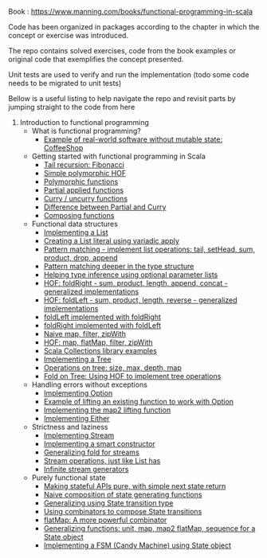 
Book : https://www.manning.com/books/functional-programming-in-scala

Code has been organized in packages according to the chapter in which the concept or exercise was introduced.

The repo contains solved exercises, code from the book examples or original code that exemplifies the concept presented.

Unit tests are used to verify and run the implementation
(todo some code needs to be migrated to unit tests)

Bellow is a useful listing to help navigate the repo and revisit parts by jumping straight to the code from here

1. Introduction to functional programming
   - What is functional programming?
      + [Example of real-world software without mutable state: CoffeeShop](src/main/scala/_1_Introduction_to_functional_programming/_1_What_is_functional_programming/CoffeeShop.scala)
   - Getting started with functional programming in Scala
      + [Tail recursion: Fibonacci](src/main/scala/_1_Introduction_to_functional_programming/_2_Getting_started_with_functional_programming_in_Scala/FibonacciWithTailRecursion.scala)
      + [Simple polymorphic HOF](src/main/scala/_1_Introduction_to_functional_programming/_2_Getting_started_with_functional_programming_in_Scala/SimplePolymorphicHOF.scala)
      + [Polymorphic functions](src/main/scala/_1_Introduction_to_functional_programming/_2_Getting_started_with_functional_programming_in_Scala/PolymorphicFunctions.scala)
      + [Partial applied functions](src/main/scala/_1_Introduction_to_functional_programming/_2_Getting_started_with_functional_programming_in_Scala/PartialAppliedFunctions.scala)
      + [Curry / uncurry functions](src/main/scala/_1_Introduction_to_functional_programming/_2_Getting_started_with_functional_programming_in_Scala/CurryFunctions.scala)
      + [Difference between Partial and Curry](src/test/scala/_1_Introduction_to_functional_programming/_2_Getting_started_with_functional_programming_in_Scala/CurryVsPartialTest.scala)
      + [Composing functions](src/main/scala/_1_Introduction_to_functional_programming/_2_Getting_started_with_functional_programming_in_Scala/ComposeFunctions.scala)
   - Functional data structures
      + [Implementing a List](src/main/scala/_1_Introduction_to_functional_programming/_3_Functional_data_structures/List.scala#L5-L7)
      + [Creating a List literal using variadic apply](src/main/scala/_1_Introduction_to_functional_programming/_3_Functional_data_structures/List.scala#L11-L13)
      + [Pattern matching - implement list operations: tail, setHead, sum, product, drop, append](src/main/scala/_1_Introduction_to_functional_programming/_3_Functional_data_structures/List.scala#L15-L50)
      + [Pattern matching deeper in the type structure](src/test/scala/_1_Introduction_to_functional_programming/_3_Functional_data_structures/ListTest.scala#L243-L253)
      + [Helping type inference using optional parameter lists](src/main/scala/_1_Introduction_to_functional_programming/_3_Functional_data_structures/List.scala#L52-L60)
      + [HOF: foldRight - sum, product, length, append, concat - generalized implementations](src/main/scala/_1_Introduction_to_functional_programming/_3_Functional_data_structures/List.scala#L64-L89)
      + [HOF: foldLeft - sum, product, length, reverse - generalized implementations](src/main/scala/_1_Introduction_to_functional_programming/_3_Functional_data_structures/List.scala#L93-L114)
      + [foldLeft implemented with foldRight](src/main/scala/_1_Introduction_to_functional_programming/_3_Functional_data_structures/List.scala#L118-L156)
      + [foldRight implemented with foldLeft](src/main/scala/_1_Introduction_to_functional_programming/_3_Functional_data_structures/List.scala#L158-L195)
      + [Naive map, filter, zipWith](src/main/scala/_1_Introduction_to_functional_programming/_3_Functional_data_structures/List.scala#L219-L246)
      + [HOF: map, flatMap, filter, zipWith](src/main/scala/_1_Introduction_to_functional_programming/_3_Functional_data_structures/List.scala#L199-L215)
      + [Scala Collections library examples](src/test/scala/_1_Introduction_to_functional_programming/_3_Functional_data_structures/ScalaCollectionLibraryExamples.scala)
      + [Implementing a Tree](src/main/scala/_1_Introduction_to_functional_programming/_3_Functional_data_structures/Tree.scala#L3-L5)
      + [Operations on tree: size, max, depth, map](src/main/scala/_1_Introduction_to_functional_programming/_3_Functional_data_structures/Tree.scala#L9-L27)
      + [Fold on Tree: Using HOF to implement tree operations](src/main/scala/_1_Introduction_to_functional_programming/_3_Functional_data_structures/Tree.scala#L29-L50)
   - Handling errors without exceptions
      + [Implementing Option](src/main/scala/_1_Introduction_to_functional_programming/_4_Handling_errors_withouth_exceptions/Option.scala)
      + [Example of lifting an existing function to work with Option](src/main/scala/_1_Introduction_to_functional_programming/_4_Handling_errors_withouth_exceptions/InsuranceEngine.scala)
      + [Implementing the map2 lifting function](src/main/scala/_1_Introduction_to_functional_programming/_4_Handling_errors_withouth_exceptions/Option.scala#L46-L51)
      + [Implementing Either](src/main/scala/_1_Introduction_to_functional_programming/_4_Handling_errors_withouth_exceptions/Either.scala)
   - Strictness and laziness
      + [Implementing Stream](src/main/scala/_1_Introduction_to_functional_programming/_5_Strictness_and_laziness/Stream.scala#L44-L45)
      + [Implementing a smart constructor](src/main/scala/_1_Introduction_to_functional_programming/_5_Strictness_and_laziness/Stream.scala#L49-L53)
      + [Generalizing fold for streams](src/main/scala/_1_Introduction_to_functional_programming/_5_Strictness_and_laziness/Stream.scala#L34-L38)
      + [Stream operations, just like List has](src/main/scala/_1_Introduction_to_functional_programming/_5_Strictness_and_laziness/Stream.scala#L6-L42)
      + [Infinite stream generators](src/main/scala/_1_Introduction_to_functional_programming/_5_Strictness_and_laziness/Stream.scala#L66-L68)
   - Purely functional state
      + [Making stateful APIs pure, with simple next state return](src/main/scala/_1_Introduction_to_functional_programming/_6_Purely_functional_state/SimpleRNG.scala#L5-L18)
      + [Naive composition of state generating functions](src/main/scala/_1_Introduction_to_functional_programming/_6_Purely_functional_state/SimpleRNG.scala#L22-L67)
      + [Generalizing using State transition type](src/main/scala/_1_Introduction_to_functional_programming/_6_Purely_functional_state/SimpleRNG.scala#L69-L75)
      + [Using combinators to compose State transitions](src/main/scala/_1_Introduction_to_functional_programming/_6_Purely_functional_state/SimpleRNG.scala#L77-L114)
      + [flatMap: A more powerful combinator](src/main/scala/_1_Introduction_to_functional_programming/_6_Purely_functional_state/SimpleRNG.scala#L116-L141)
      + [Generalizing functions: unit, map, map2 flatMap, sequence for a State object](src/main/scala/_1_Introduction_to_functional_programming/_6_Purely_functional_state/State.scala)
      + [Implementing a FSM (Candy Machine) using State object](src/main/scala/_1_Introduction_to_functional_programming/_6_Purely_functional_state/CandyMachine.scala)
